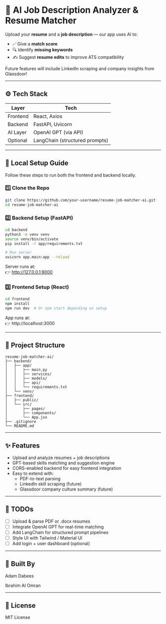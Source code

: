 # 🤖 AI Job Description Analyzer & Resume Matcher

Upload your **resume** and a **job description** — our app uses AI to:

- ✅ Give a **match score**
- 🔍 Identify **missing keywords**
- ✍️ Suggest **resume edits** to improve ATS compatibility

Future features will include LinkedIn scraping and company insights from Glassdoor!

---

## ⚙️ Tech Stack

| Layer     | Tech                     |
|-----------|--------------------------|
| Frontend  | React, Axios             |
| Backend   | FastAPI, Uvicorn         |
| AI Layer  | OpenAI GPT (via API)     |
| Optional  | LangChain (structured prompts) |

---

## 🚀 Local Setup Guide

Follow these steps to run both the frontend and backend locally.

### 1️⃣ Clone the Repo

```bash
git clone https://github.com/your-username/resume-job-matcher-ai.git
cd resume-job-matcher-ai
```

### 2️⃣ Backend Setup (FastAPI)

```bash
cd backend
python3 -m venv venv
source venv/bin/activate
pip install -r app/requirements.txt

# Run server
uvicorn app.main:app --reload
```

Server runs at:  
👉 http://127.0.0.1:8000

### 3️⃣ Frontend Setup (React)

```bash
cd frontend
npm install
npm run dev  # Or npm start depending on setup
```

App runs at:  
👉 http://localhost:3000

---

## 📂 Project Structure

```
resume-job-matcher-ai/
├── backend/
│   ├── app/
│   │   ├── main.py
│   │   ├── services/
│   │   ├── models/
│   │   ├── api/
│   │   └── requirements.txt
│   └── venv/
├── frontend/
│   ├── public/
│   └── src/
│       ├── pages/
│       ├── components/
│       └── App.jsx
├── .gitignore
└── README.md
```

---

## ✨ Features

- Upload and analyze resumes + job descriptions
- GPT-based skills matching and suggestion engine
- CORS-enabled backend for easy frontend integration
- Easy to extend with:
  - PDF-to-text parsing
  - LinkedIn skill scraping (future)
  - Glassdoor company culture summary (future)

---

## 📌 TODOs

- [ ] Upload & parse PDF or .docx resumes
- [ ] Integrate OpenAI GPT for real-time matching
- [ ] Add LangChain for structured prompt pipelines
- [ ] Style UI with Tailwind / Material UI
- [ ] Add login + user dashboard (optional)

---

## 🧠 Built By

Adam Dabees

Ibrahim Al Omran

---

## 📄 License

MIT License